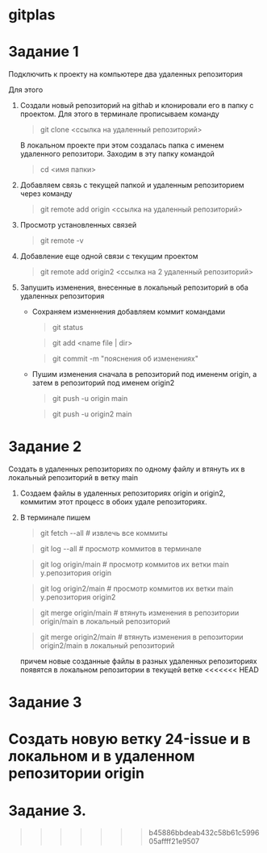 # gitplas
# Задание 1
Подключить к проекту на компьютере два удаленных репозитория

Для этого

1. Создали новый репозиторий на githab и клонировали его в папку с проектом. Для этого в терминале прописываем команду

    > git clone <ссылка на удаленный репозиторий>

    В локальном проекте при этом создалась папка с именем удаленного репозитори. Заходим в эту папку  командой 
    
    > cd <имя папки>

2. Добавляем связь с текущей папкой и удаленным репозиторием через команду

    > git remote add origin <ссылка на удаленный репозиторий>

3. Просмотр установленных связей 

    > git remote -v 

4. Добавление еще одной связи с текущим проектом

    > git remote add origin2 <ссылка на 2 удаленный репозиторий>

5. Запушить изменения, внесенные в локальный репозиторий в оба удаленных репозитория

    * Сохраняем изменнения добавляем коммит командами
        > git status

        > git add <name file | dir>

        > git commit -m "пояснения об изменениях"
    
    * Пушим изменения сначала в репозиторий под имененм origin, а затем в репозиторий под именем origin2

        > git push -u origin main

        > git push -u origin2 main

# Задание 2
Создать в удаленных репозиториях по одному файлу и втянуть их в локальный репозиторий в ветку main

1. Создаем файлы в удаленных репозиториях origin и origin2, коммитим этот процесс в обоих удале репозиториях.

2. В терминале пишем

    > git fetch --all # извлечь все коммиты
    
    > git log --all # просмотр коммитов в терминале

    > git log origin/main # просмотр коммитов их ветки main у.репозитория origin

    > git log origin2/main # просмотр коммитов их ветки main у.репозитория origin2

    > git merge origin/main # втянуть изменения в репозитории origin/main в локальный репозиторий 

    > git merge origin2/main # втянуть изменения в репозитории origin2/main в локальный репозиторий 

    причем новые созданные файлы в разных удаленных репозиториях появятся в локальном репозитории в текущей ветке
<<<<<<< HEAD
# Задание 3
Создать новую ветку 24-issue и в локальном и в удаленном репозитории origin
=======

   # Задание 3.
>>>>>>> b45886bbdeab432c58b61c599605affff21e9507
